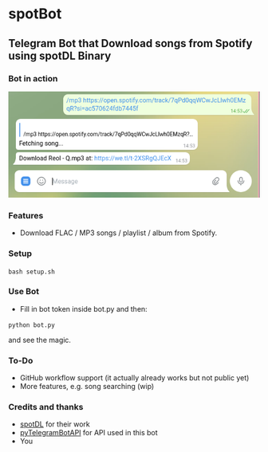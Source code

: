 # spotBot #
## Telegram Bot that Download songs from Spotify using spotDL Binary ##

### Bot in action ###
![demo](.github/assets/demo.png)


### Features ###

- Download FLAC / MP3 songs / playlist / album from Spotify.

### Setup ###

`
bash setup.sh
`

### Use Bot ###

- Fill in bot token inside bot.py and then:

`
python bot.py
`

and see the magic.

### To-Do ###
- GitHub workflow support (it actually already works but not public yet)
- More features, e.g. song searching (wip)

### Credits and thanks ###
- [spotDL](https://github.com/spotdl) for their work
- [pyTelegramBotAPI](https://github.com/eternnoir/pyTelegramBotAPI) for API used in this bot
- You